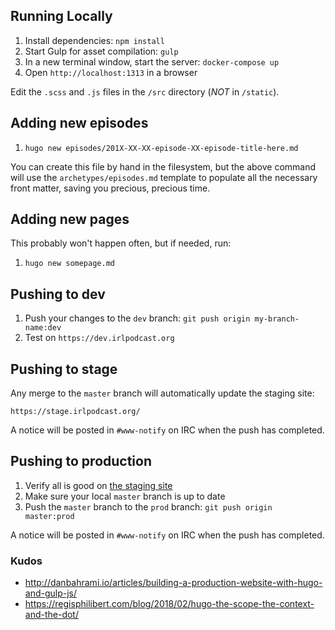 ## Running Locally

1. Install dependencies: `npm install`
2. Start Gulp for asset compilation: `gulp`
3. In a new terminal window, start the server: `docker-compose up`
4. Open `http://localhost:1313` in a browser

Edit the `.scss` and `.js` files in the `/src` directory (*NOT* in `/static`).

## Adding new episodes

1. `hugo new episodes/201X-XX-XX-episode-XX-episode-title-here.md`

You can create this file by hand in the filesystem, but the above command will use the
`archetypes/episodes.md` template to populate all the necessary front matter, saving
you precious, precious time.

## Adding new pages

This probably won't happen often, but if needed, run:

1. `hugo new somepage.md`

## Pushing to dev

1. Push your changes to the `dev` branch: `git push origin my-branch-name:dev`
2. Test on `https://dev.irlpodcast.org`

## Pushing to stage

Any merge to the `master` branch will automatically update the staging site:

`https://stage.irlpodcast.org/`

A notice will be posted in `#www-notify` on IRC when the push has completed.

## Pushing to production

1. Verify all is good on [the staging site](https://stage.irlpodcast.org/)
2. Make sure your local `master` branch is up to date
3. Push the `master` branch to the `prod` branch: `git push origin master:prod`

A notice will be posted in `#www-notify` on IRC when the push has completed.

### Kudos

- http://danbahrami.io/articles/building-a-production-website-with-hugo-and-gulp-js/
- https://regisphilibert.com/blog/2018/02/hugo-the-scope-the-context-and-the-dot/
